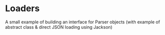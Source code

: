 # Loaders
A small example of building an interface for Parser objects (with example of abstract class &amp; direct JSON loading using Jackson)
